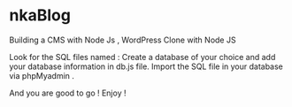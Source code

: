 # nkaBlog
Building a CMS with Node Js , WordPress Clone with Node JS

Look  for  the  SQL   files  named : 
Create  a  database  of  your choice  and  add your  database  information  in  db.js  file.
Import  the  SQL  file in  your  database   via phpMyadmin .

And  you  are  good  to  go !
Enjoy ! 
